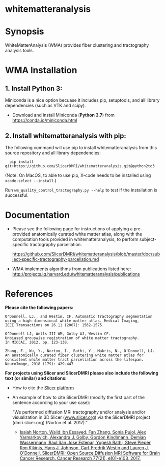 whitematteranalysis
===================

# Synopsis

WhiteMatterAnalysis (WMA) provides fiber clustering and tractography analysis tools.

# WMA Installation
## 1. Install Python 3:

Miniconda is a nice option becuase it includes pip, setuptools, and all library dependencies (such as VTK and scipy).

  - Download and install Miniconda (**Python 3.7**) from https://conda.io/miniconda.html

## 2. Install whitematteranalysis with pip:

The following command will use pip to install whitematteranalysis from this source repository and all library dependencies:

      pip install git+https://github.com/SlicerDMRI/whitematteranalysis.git@python2to3


  (Note: On MacOS, to able to use pip, X-code needs to be installed using `xcode-select --install`.)

Run `wm_quality_control_tractography.py --help` to test if the installation is successful.

# Documentation

* Please see the following page for instructions of applying a pre-provided anatomically curated white matter atlas, along with the computation tools provided in whitematteranalysis, to perform subject-specific tractography parcellation.

    https://github.com/SlicerDMRI/whitematteranalysis/blob/master/doc/subject-specific-tractography-parcellation.md

* WMA implements algorithms from publications listed here:
http://projects.iq.harvard.edu/whitematteranalysis/publications

# References

**Please cite the following papers:**

    O'Donnell, LJ., and Westin, CF. Automatic tractography segmentation
    using a high-dimensional white matter atlas. Medical Imaging,
    IEEE Transactions on 26.11 (2007): 1562-1575.

    O’Donnell LJ, Wells III WM, Golby AJ, Westin CF. 
    Unbiased groupwise registration of white matter tractography.
    In MICCAI, 2012, pp. 123-130.

    Zhang, F., Wu, Y., Norton, I., Rathi, Y., Makris, N., O'Donnell, LJ. 
    An anatomically curated fiber clustering white matter atlas for consistent white matter tract parcellation across the lifespan. 
    NeuroImage, 2018 (179): 429-447

**For projects using Slicer and SlicerDMRI please also include the following text (or similar) and citations:**

* How to cite the [Slicer platform](http://wiki.slicer.org/slicerWiki/index.php/CitingSlicer)
* An example of how to cite SlicerDMRI (modify the first part of the sentence according to your use case):

    "We performed diffusion MRI tractography and/or analysis and/or visualization in 3D Slicer (www.slicer.org) via the SlicerDMRI project (dmri.slicer.org) (Norton et al. 2017)."
    
    - [Isaiah Norton, Walid Ibn Essayed, Fan Zhang, Sonia Pujol, Alex Yarmarkovich, Alexandra J. Golby, Gordon Kindlmann, Demian Wassermann, Raul San Jose Estepar, Yogesh Rathi, Steve Pieper, Ron Kikinis, Hans J. Johnson, Carl-Fredrik Westin and Lauren J. O'Donnell. SlicerDMRI: Open Source Diffusion MRI Software for Brain Cancer Research. Cancer Research 77(21), e101-e103, 2017.](http://cancerres.aacrjournals.org/content/77/21/e101)
